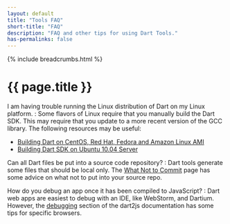 ```yaml
---
layout: default
title: "Tools FAQ"
short-title: "FAQ"
description: "FAQ and other tips for using Dart Tools."
has-permalinks: false
---
```


{% include breadcrumbs.html %}

# {{ page.title }}

I am having trouble running the Linux distribution of Dart on my Linux platform.
: Some flavors of Linux require that you manually build the Dart SDK.
  This may require that you update to a more recent version of
  the GCC library.
  The following resources may be useful: 

  * [Building Dart on CentOS, Red Hat, Fedora and Amazon Linux AMI](https://code.google.com/p/dart/wiki/BuildingOnCentOS)
  * [Building Dart SDK on Ubuntu 10.04 Server](https://code.google.com/p/dart/wiki/BuildDartSDKOnUbuntu10_04)


Can all Dart files be put into a source code repository?
: Dart tools generate some files that should be local only.
  The [What Not to Commit](/tools/private-files.html) page
  has some advice on what not to put into your source repo.


How do you debug an app once it has been compiled to JavaScript?
: Dart web apps are easiest to debug with an IDE, like WebStorm,
  and Dartium. However,
  the [debugging](/tools/dart2js/#debugging)
  section of the dart2js documentation
  has some tips for specific browsers.

